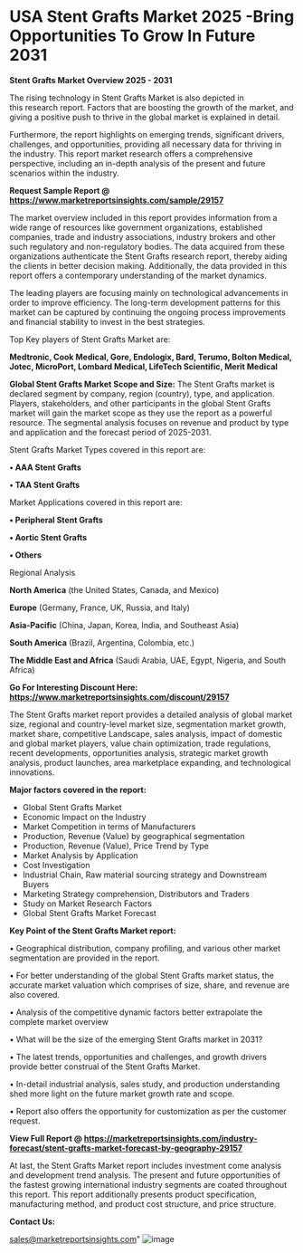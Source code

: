 # USA Stent Grafts Market 2025 -Bring Opportunities To Grow In Future 2031

<Strong> Stent Grafts Market Overview 2025 - 2031</strong>

The rising technology in Stent Grafts Market is also depicted in this research report. Factors that are boosting the growth of the market, and giving a positive push to thrive in the global market is explained in detail.

Furthermore, the report highlights on emerging trends, significant drivers, challenges, and opportunities, providing all necessary data for thriving in the industry. This report market research offers a comprehensive perspective, including an in-depth analysis of the present and future scenarios within the industry.

<strong>Request Sample Report @ <a href=https://www.marketreportsinsights.com/sample/29157>https://www.marketreportsinsights.com/sample/29157</a></strong>

The market overview included in this report provides information from a wide range of resources like government organizations, established companies, trade and industry associations, industry brokers and other such regulatory and non-regulatory bodies. The data acquired from these organizations authenticate the Stent Grafts research report, thereby aiding the clients in better decision making. Additionally, the data provided in this report offers a contemporary understanding of the market dynamics.

The leading players are focusing mainly on technological advancements in order to improve efficiency. The long-term development patterns for this market can be captured by continuing the ongoing process improvements and financial stability to invest in the best strategies.

Top Key players of Stent Grafts Market are:

<strong>Medtronic, Cook Medical, Gore, Endologix, Bard, Terumo, Bolton Medical, Jotec, MicroPort, Lombard Medical, LifeTech Scientific, Merit Medical</strong>

<strong><b>Global Stent Grafts Market Scope and Size:</b></strong>
The Stent Grafts market is declared segment by company, region (country), type, and application. Players, stakeholders, and other participants in the global Stent Grafts market will gain the market scope as they use the report as a powerful resource. The segmental analysis focuses on revenue and product by type and application and the forecast period of 2025-2031.

Stent Grafts Market Types covered in this report are:

<strong>• AAA Stent Grafts

• TAA Stent Grafts</strong>

Market Applications covered in this report are:

<strong>• Peripheral Stent Grafts

• Aortic Stent Grafts

• Others</strong> 

Regional Analysis

<strong>North America</strong> (the United States, Canada, and Mexico)

<strong>Europe</strong> (Germany, France, UK, Russia, and Italy)

<strong>Asia-Pacific</strong> (China, Japan, Korea, India, and Southeast Asia)

<strong>South America</strong> (Brazil, Argentina, Colombia, etc.)

<strong>The Middle East and Africa</strong> (Saudi Arabia, UAE, Egypt, Nigeria, and South Africa)

<strong>Go For Interesting Discount Here: <a href=https://www.marketreportsinsights.com/discount/29157>https://www.marketreportsinsights.com/discount/29157</a></strong>

The Stent Grafts market report provides a detailed analysis of global market size, regional and country-level market size, segmentation market growth, market share, competitive Landscape, sales analysis, impact of domestic and global market players, value chain optimization, trade regulations, recent developments, opportunities analysis, strategic market growth analysis, product launches, area marketplace expanding, and technological innovations.

<strong><b>Major factors covered in the report:</b></strong>
<ul>
  <li>Global Stent Grafts Market </li>
  <li>Economic Impact on the Industry</li>
  <li>Market Competition in terms of Manufacturers</li>
  <li>Production, Revenue (Value) by geographical segmentation</li>
  <li>Production, Revenue (Value), Price Trend by Type</li>
  <li>Market Analysis by Application</li>
  <li>Cost Investigation</li>
  <li>Industrial Chain, Raw material sourcing strategy and Downstream Buyers</li>
  <li>Marketing Strategy comprehension, Distributors and Traders</li>
  <li>Study on Market Research Factors</li>
  <li>Global Stent Grafts Market Forecast</li>
</ul>

<strong><b>Key Point of the Stent Grafts Market report:</b></strong>

• Geographical distribution, company profiling, and various other market segmentation are provided in the report.

• For better understanding of the global Stent Grafts market status, the accurate market valuation which comprises of size, share, and revenue are also covered.

• Analysis of the competitive dynamic factors better extrapolate the complete market overview

• What will be the size of the emerging Stent Grafts market in 2031?

• The latest trends, opportunities and challenges, and growth drivers provide better construal of the Stent Grafts Market.

• In-detail industrial analysis, sales study, and production understanding shed more light on the future market growth rate and scope.

• Report also offers the opportunity for customization as per the customer request.

<strong><b>View Full Report @ <a href=https://marketreportsinsights.com/industry-forecast/stent-grafts-market-forecast-by-geography-29157>https://marketreportsinsights.com/industry-forecast/stent-grafts-market-forecast-by-geography-29157</a></b></strong>


At last, the Stent Grafts Market report includes investment come analysis and development trend analysis. The present and future opportunities of the fastest growing international industry segments are coated throughout this report. This report additionally presents product specification, manufacturing method, and product cost structure, and price structure.

<strong>Contact Us:</strong>

sales@marketreportsinsights.com"
![image](https://github.com/user-attachments/assets/aecfc9d1-d8b4-4f5a-a515-22aaa76ac51d)
